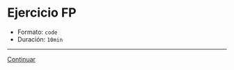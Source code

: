 # Ejercicio FP

* Formato: `code`
* Duración: `10min`

***

[Continuar](../04-proto/01-this-and-bind.md)
